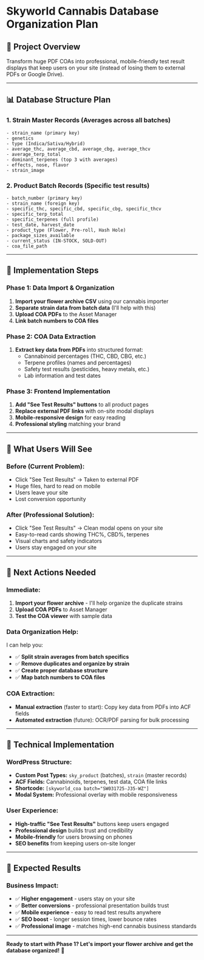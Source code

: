 # Skyworld Cannabis Database Organization Plan

## 🎯 **Project Overview**
Transform huge PDF COAs into professional, mobile-friendly test result displays that keep users on your site (instead of losing them to external PDFs or Google Drive).

---

## 📊 **Database Structure Plan**

### **1. Strain Master Records** (Averages across all batches)
```
- strain_name (primary key)
- genetics 
- type (Indica/Sativa/Hybrid)
- average_thc, average_cbd, average_cbg, average_thcv
- average_terp_total
- dominant_terpenes (top 3 with averages)
- effects, nose, flavor
- strain_image
```

### **2. Product Batch Records** (Specific test results)
```
- batch_number (primary key)
- strain_name (foreign key)
- specific_thc, specific_cbd, specific_cbg, specific_thcv
- specific_terp_total
- specific_terpenes (full profile)
- test_date, harvest_date
- product_type (Flower, Pre-roll, Hash Hole)
- package_sizes_available
- current_status (IN-STOCK, SOLD-OUT)
- coa_file_path
```

---

## 🚀 **Implementation Steps**

### **Phase 1: Data Import & Organization**
1. **Import your flower archive CSV** using our cannabis importer
2. **Separate strain data from batch data** (I'll help with this)
3. **Upload COA PDFs** to the Asset Manager
4. **Link batch numbers to COA files**

### **Phase 2: COA Data Extraction**
1. **Extract key data from PDFs** into structured format:
   - Cannabinoid percentages (THC, CBD, CBG, etc.)
   - Terpene profiles (names and percentages)  
   - Safety test results (pesticides, heavy metals, etc.)
   - Lab information and test dates

### **Phase 3: Frontend Implementation**
1. **Add "See Test Results" buttons** to all product pages
2. **Replace external PDF links** with on-site modal displays
3. **Mobile-responsive design** for easy reading
4. **Professional styling** matching your brand

---

## 🎨 **What Users Will See**

### **Before (Current Problem):**
- Click "See Test Results" → Taken to external PDF
- Huge files, hard to read on mobile
- Users leave your site
- Lost conversion opportunity

### **After (Professional Solution):**
- Click "See Test Results" → Clean modal opens on your site
- Easy-to-read cards showing THC%, CBD%, terpenes
- Visual charts and safety indicators  
- Users stay engaged on your site

---

## 💾 **Next Actions Needed**

### **Immediate:**
1. **Import your flower archive** - I'll help organize the duplicate strains
2. **Upload COA PDFs** to Asset Manager
3. **Test the COA viewer** with sample data

### **Data Organization Help:**
I can help you:
- ✅ **Split strain averages from batch specifics**
- ✅ **Remove duplicates and organize by strain**
- ✅ **Create proper database structure**
- ✅ **Map batch numbers to COA files**

### **COA Extraction:**
- **Manual extraction** (faster to start): Copy key data from PDFs into ACF fields
- **Automated extraction** (future): OCR/PDF parsing for bulk processing

---

## 🔧 **Technical Implementation**

### **WordPress Structure:**
- **Custom Post Types:** `sky_product` (batches), `strain` (master records)
- **ACF Fields:** Cannabinoids, terpenes, test data, COA file links
- **Shortcode:** `[skyworld_coa batch="SW031725-J35-WZ"]`
- **Modal System:** Professional overlay with mobile responsiveness

### **User Experience:**
- **High-traffic "See Test Results"** buttons keep users engaged
- **Professional design** builds trust and credibility  
- **Mobile-friendly** for users browsing on phones
- **SEO benefits** from keeping users on-site longer

---

## 🎯 **Expected Results**

### **Business Impact:**
- ✅ **Higher engagement** - users stay on your site
- ✅ **Better conversions** - professional presentation builds trust
- ✅ **Mobile experience** - easy to read test results anywhere
- ✅ **SEO boost** - longer session times, lower bounce rates
- ✅ **Professional image** - matches high-end cannabis business standards

---

**Ready to start with Phase 1? Let's import your flower archive and get the database organized!** 🌿